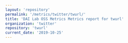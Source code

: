 ```yaml
---
layout: 'repository'
permalink: '/metrics/twitter/twurl/'
title: 'DAI Lab OSS Metrics Metrics report for twurl'
organization: 'twitter'
repository: 'twurl'
current_date: '2019-10-25'
---
```

